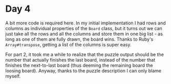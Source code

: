 # Day 4

A bit more code is required here. In my initial implementation I had rows and columns as individual
properties of the `Board` class, but it turns out we can just take all the rows and all the columns
and store them in one big list - as long as one of them are fully drawn, the board wins. Thanks to
Ruby's `Array#transpose`, getting a list of the columns is super easy.

For part 2, it took me a while to realize that the puzzle output should be the number that actually
finishes the last board, instead of the number that finishes the next-to-last board (thus deeming
the remaining board the loosing board). Anyway, thanks to the puzzle description I can only blame
myself.
